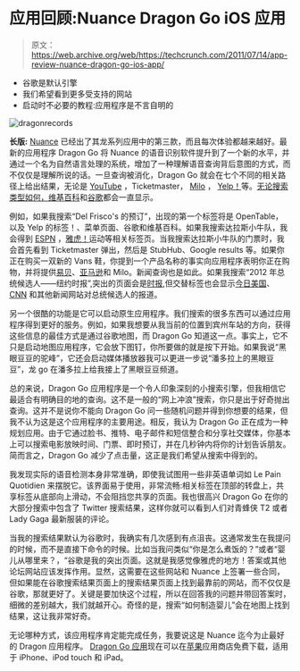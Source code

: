 # 应用回顾:Nuance Dragon Go iOS 应用 

> 原文：<https://web.archive.org/web/https://techcrunch.com/2011/07/14/app-review-nuance-dragon-go-ios-app/>

*   谷歌是默认引擎
*   我们希望看到更多受支持的网站
*   启动时不必要的教程:应用程序是不言自明的

![](img/4875eda63de1c5e6cd2d582cd0db3798.png "dragonrecords")

**长版:**
[Nuance](https://web.archive.org/web/20230204212849/https://techcrunch.com/tag/nuance) 已经出了其龙系列应用中的第三款，而且每次体验都越来越好。最新的应用程序 Dragon Go 将 Nuance 的语音识别软件提升到了一个新的水平，并通过一个名为自然语言处理的系统，增加了一种理解语音查询背后意图的方式，而不仅仅是理解所说的话。一旦查询被消化，Dragon Go 就会在七个不同的相关路径上给出结果，无论是 [YouTube](https://web.archive.org/web/20230204212849/https://techcrunch.com/tag/youtube) ，Ticketmaster， [Milo](https://web.archive.org/web/20230204212849/https://techcrunch.com/tag/milo/) ， [Yelp！](https://web.archive.org/web/20230204212849/https://techcrunch.com/tag/yelp/)等。[无论搜索类型如何，维基百科](https://web.archive.org/web/20230204212849/https://techcrunch.com/tag/wikipedia)和[谷歌](https://web.archive.org/web/20230204212849/https://techcrunch.com/tag/google)都会一直显示。

例如，如果我搜索“Del Frisco's 的预订”，出现的第一个标签将是 OpenTable，以及 Yelp 的标签！、菜单页面、谷歌和维基百科。如果我搜索达拉斯小牛队，我会得到 [ESPN](https://web.archive.org/web/20230204212849/https://techcrunch.com/tag/espn/) ，[雅虎！](https://web.archive.org/web/20230204212849/https://techcrunch.com/tag/yahoo)运动等相关标签页。当我搜索达拉斯小牛队的门票时，我会首先看到 Ticketmaster 弹出，然后是 StubHub、Google results 等。如果你正在购买一双新的 Vans 鞋，你提到一个产品名称的事实向应用程序表明你正在购物，并将提供[易贝](https://web.archive.org/web/20230204212849/https://techcrunch.com/tag/ebay)、[亚马逊](https://web.archive.org/web/20230204212849/https://techcrunch.com/tag/amazon)和 Milo。新闻查询也是如此。如果我搜索“2012 年总统候选人——纽约时报”,突出的页面会是[时报](https://web.archive.org/web/20230204212849/https://techcrunch.com/tag/newyorktimes/),但交替标签也会显示[今日美国](https://web.archive.org/web/20230204212849/https://techcrunch.com/tag/usatoday/)、 [CNN](https://web.archive.org/web/20230204212849/https://techcrunch.com/tag/cnn/) 和其他新闻网站对总统候选人的报道。

另一个很酷的功能是它可以启动原生应用程序。我们搜索的很多东西可以通过应用程序得到更好的服务。例如，如果我想要从我当前的位置到宾州车站的方向，获得这些信息的最佳方式是通过谷歌地图，而 Dragon Go 知道这一点。事实上，它不只是启动地图应用程序，它会放下图钉，你所要做的就是按下开始。如果我说“黑眼豆豆的驼峰”，它还会启动媒体播放器我可以更进一步说“潘多拉上的黑眼豆豆”，龙 go 在潘多拉上给我接上了黑眼豆豆频道。

总的来说，Dragon Go 应用程序是一个令人印象深刻的小搜索引擎，但我相信它最适合有明确目的地的查询。这不是一般的“网上冲浪”搜索，你只是出于好奇抛出查询。这并不是说你不能向 Dragon Go 问一些随机问题并得到你想要的结果，但我不认为这是这个应用程序的主要用途。相反，我认为 Dragon Go 正在成为一种规划应用。由于它通过脸书、推特、电子邮件和短信整合和分享社交媒体，你基本上可以搜索电影放映时间、门票、即时预订，并在几秒钟内将你的计划告诉朋友。简而言之，Dragon Go 减少了点击量，这正是我们希望从搜索中得到的。

我发现实际的语音检测本身非常准确，即使我试图用一些非英语单词如 Le Pain Quotidien 来摆脱它。该界面易于使用，非常流畅:相关标签在顶部的转盘上，共享标签从底部向上滑动，不会阻挡您共享的页面。我也很高兴 Dragon Go 在你的大部分搜索中包含了 Twitter 搜索结果，这样你就可以看到人们对青蜂侠 T2 或者 Lady Gaga 最新服装的评论。

当我的搜索结果默认为谷歌时，我确实有几次感到有点沮丧。这通常发生在我提问的时候，而不是直接下命令的时候。比如当我问类似“你是怎么煮饭的？”或者“婴儿从哪里来？，“谷歌是我的突出页面。这就是我感觉像雅虎的地方！答案或其他论坛网站应该发挥作用。显然，这需要在这些网站和 Nuance 上签署一些合同，但如果能在谷歌搜索结果页面上的搜索结果页面上找到最靠前的网站，而不仅仅是谷歌，那就更好了。关键是要加快这个过程，所以在回答我的问题并带回答案时，细微的差别越大，我们就越开心。奇怪的是，搜索“如何制造婴儿”会在地图上找到结果，这让我非常好奇。

无论哪种方式，该应用程序肯定能完成任务，我要说这是 Nuance 迄今为止最好的 Dragon 应用程序。 [Dragon Go 应用](https://web.archive.org/web/20230204212849/http://itunes.apple.com/us/app/dragon-go!/id442975871?mt=8)现在可以在[苹果](https://web.archive.org/web/20230204212849/https://techcrunch.com/tag/apple)应用商店免费下载，适用于 iPhone、iPod touch 和 iPad。